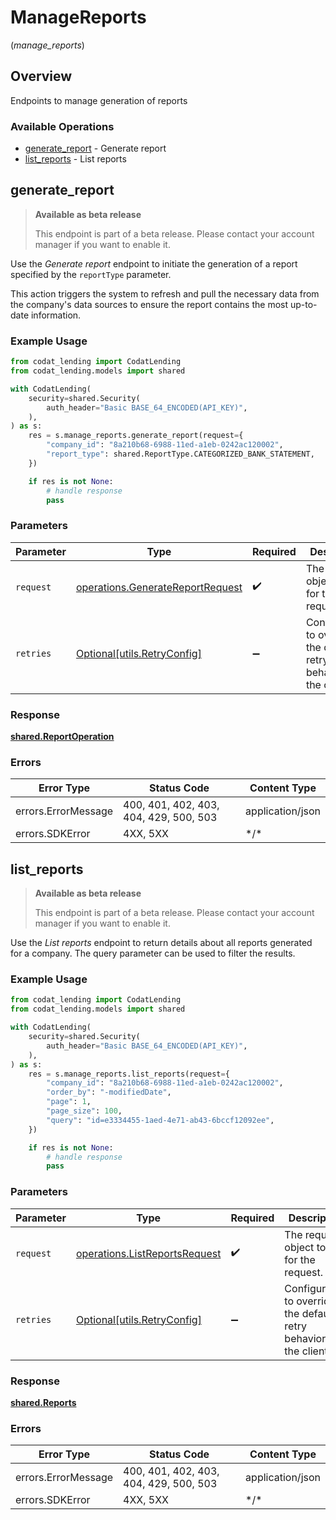 # ManageReports
(*manage_reports*)

## Overview

Endpoints to manage generation of reports

### Available Operations

* [generate_report](#generate_report) - Generate report
* [list_reports](#list_reports) - List reports

## generate_report

> **Available as beta release**
>
> This endpoint is part of a beta release. Please contact your account manager if you want to enable it.

Use the *Generate report* endpoint to initiate the generation of a report specified by the `reportType` parameter.

This action triggers the system to refresh and pull the necessary data from the company's data sources to ensure the report contains the most up-to-date information.

### Example Usage

```python
from codat_lending import CodatLending
from codat_lending.models import shared

with CodatLending(
    security=shared.Security(
        auth_header="Basic BASE_64_ENCODED(API_KEY)",
    ),
) as s:
    res = s.manage_reports.generate_report(request={
        "company_id": "8a210b68-6988-11ed-a1eb-0242ac120002",
        "report_type": shared.ReportType.CATEGORIZED_BANK_STATEMENT,
    })

    if res is not None:
        # handle response
        pass

```

### Parameters

| Parameter                                                                            | Type                                                                                 | Required                                                                             | Description                                                                          |
| ------------------------------------------------------------------------------------ | ------------------------------------------------------------------------------------ | ------------------------------------------------------------------------------------ | ------------------------------------------------------------------------------------ |
| `request`                                                                            | [operations.GenerateReportRequest](../../models/operations/generatereportrequest.md) | :heavy_check_mark:                                                                   | The request object to use for the request.                                           |
| `retries`                                                                            | [Optional[utils.RetryConfig]](../../models/utils/retryconfig.md)                     | :heavy_minus_sign:                                                                   | Configuration to override the default retry behavior of the client.                  |

### Response

**[shared.ReportOperation](../../models/shared/reportoperation.md)**

### Errors

| Error Type                             | Status Code                            | Content Type                           |
| -------------------------------------- | -------------------------------------- | -------------------------------------- |
| errors.ErrorMessage                    | 400, 401, 402, 403, 404, 429, 500, 503 | application/json                       |
| errors.SDKError                        | 4XX, 5XX                               | \*/\*                                  |

## list_reports

> **Available as beta release**
>
> This endpoint is part of a beta release. Please contact your account manager if you want to enable it.

Use the *List reports* endpoint to return details about all reports generated for a company. The query parameter can be used to filter the results.

### Example Usage

```python
from codat_lending import CodatLending
from codat_lending.models import shared

with CodatLending(
    security=shared.Security(
        auth_header="Basic BASE_64_ENCODED(API_KEY)",
    ),
) as s:
    res = s.manage_reports.list_reports(request={
        "company_id": "8a210b68-6988-11ed-a1eb-0242ac120002",
        "order_by": "-modifiedDate",
        "page": 1,
        "page_size": 100,
        "query": "id=e3334455-1aed-4e71-ab43-6bccf12092ee",
    })

    if res is not None:
        # handle response
        pass

```

### Parameters

| Parameter                                                                      | Type                                                                           | Required                                                                       | Description                                                                    |
| ------------------------------------------------------------------------------ | ------------------------------------------------------------------------------ | ------------------------------------------------------------------------------ | ------------------------------------------------------------------------------ |
| `request`                                                                      | [operations.ListReportsRequest](../../models/operations/listreportsrequest.md) | :heavy_check_mark:                                                             | The request object to use for the request.                                     |
| `retries`                                                                      | [Optional[utils.RetryConfig]](../../models/utils/retryconfig.md)               | :heavy_minus_sign:                                                             | Configuration to override the default retry behavior of the client.            |

### Response

**[shared.Reports](../../models/shared/reports.md)**

### Errors

| Error Type                             | Status Code                            | Content Type                           |
| -------------------------------------- | -------------------------------------- | -------------------------------------- |
| errors.ErrorMessage                    | 400, 401, 402, 403, 404, 429, 500, 503 | application/json                       |
| errors.SDKError                        | 4XX, 5XX                               | \*/\*                                  |